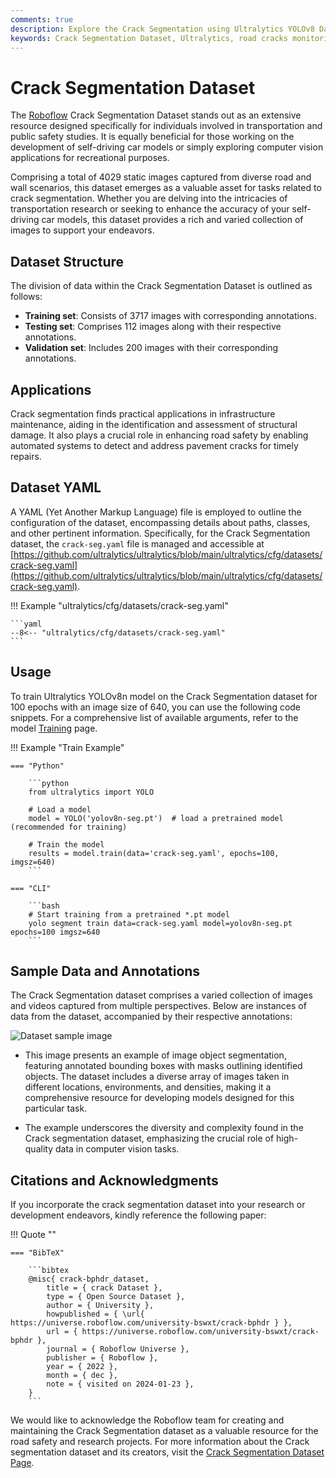 ```yaml
---
comments: true
description: Explore the Crack Segmentation using Ultralytics YOLOv8 Dataset, a large-scale benchmark for road safety analysis, and learn how to train a YOLO model using it.
keywords: Crack Segmentation Dataset, Ultralytics, road cracks monitoring, YOLO model, object detection, object tracking, road safety
---
```


# Crack Segmentation Dataset

The [Roboflow](https://roboflow.com/) Crack Segmentation Dataset stands out as an extensive resource designed specifically for individuals involved in transportation and public safety studies. It is equally beneficial for those working on the development of self-driving car models or simply exploring computer vision applications for recreational purposes.

Comprising a total of 4029 static images captured from diverse road and wall scenarios, this dataset emerges as a valuable asset for tasks related to crack segmentation. Whether you are delving into the intricacies of transportation research or seeking to enhance the accuracy of your self-driving car models, this dataset provides a rich and varied collection of images to support your endeavors.
## Dataset Structure

The division of data within the Crack Segmentation Dataset is outlined as follows:

- **Training set**: Consists of 3717 images with corresponding annotations.
- **Testing set**: Comprises 112 images along with their respective annotations.
- **Validation set**: Includes 200 images with their corresponding annotations.

## Applications

Crack segmentation finds practical applications in infrastructure maintenance, aiding in the identification and assessment of structural damage. It also plays a crucial role in enhancing road safety by enabling automated systems to detect and address pavement cracks for timely repairs.

## Dataset YAML

A YAML (Yet Another Markup Language) file is employed to outline the configuration of the dataset, encompassing details about paths, classes, and other pertinent information. Specifically, for the Crack Segmentation dataset, the `crack-seg.yaml` file is managed and accessible at [https://github.com/ultralytics/ultralytics/blob/main/ultralytics/cfg/datasets/crack-seg.yaml](https://github.com/ultralytics/ultralytics/blob/main/ultralytics/cfg/datasets/crack-seg.yaml).

!!! Example "ultralytics/cfg/datasets/crack-seg.yaml"

    ```yaml
    --8<-- "ultralytics/cfg/datasets/crack-seg.yaml"
    ```

## Usage

To train Ultralytics YOLOv8n model on the Crack Segmentation dataset for 100 epochs with an image size of 640, you can use the following code snippets. For a comprehensive list of available arguments, refer to the model [Training](../../modes/train.md) page.

!!! Example "Train Example"

    === "Python"

        ```python
        from ultralytics import YOLO

        # Load a model
        model = YOLO('yolov8n-seg.pt')  # load a pretrained model (recommended for training)

        # Train the model
        results = model.train(data='crack-seg.yaml', epochs=100, imgsz=640)
        ```

    === "CLI"

        ```bash
        # Start training from a pretrained *.pt model
        yolo segment train data=crack-seg.yaml model=yolov8n-seg.pt epochs=100 imgsz=640
        ```

## Sample Data and Annotations

The Crack Segmentation dataset comprises a varied collection of images and videos captured from multiple perspectives. Below are instances of data from the dataset, accompanied by their respective annotations:

![Dataset sample image](https://github.com/RizwanMunawar/RizwanMunawar/assets/62513924/40ccc20a-9593-412f-b028-643d4a904d0e)

- This image presents an example of image object segmentation, featuring annotated bounding boxes with masks outlining identified objects. The dataset includes a diverse array of images taken in different locations, environments, and densities, making it a comprehensive resource for developing models designed for this particular task.

- The example underscores the diversity and complexity found in the Crack segmentation dataset, emphasizing the crucial role of high-quality data in computer vision tasks.

## Citations and Acknowledgments

If you incorporate the crack segmentation dataset into your research or development endeavors, kindly reference the following paper:

!!! Quote ""

    === "BibTeX"

        ```bibtex
        @misc{ crack-bphdr_dataset,
            title = { crack Dataset },
            type = { Open Source Dataset },
            author = { University },
            howpublished = { \url{ https://universe.roboflow.com/university-bswxt/crack-bphdr } },
            url = { https://universe.roboflow.com/university-bswxt/crack-bphdr },
            journal = { Roboflow Universe },
            publisher = { Roboflow },
            year = { 2022 },
            month = { dec },
            note = { visited on 2024-01-23 },
        }
        ```

We would like to acknowledge the Roboflow team for creating and maintaining the Crack Segmentation dataset as a valuable resource for the road safety and research projects. For more information about the Crack segmentation dataset and its creators, visit the [Crack Segmentation Dataset Page](https://universe.roboflow.com/university-bswxt/crack-bphdr).
